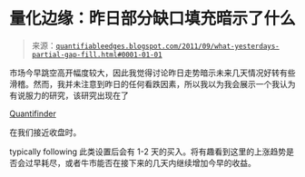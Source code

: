<!--yml

category: 未分类

date: 2024-05-18 08:55:58

-->

# 量化边缘：昨日部分缺口填充暗示了什么

> 来源：[`quantifiableedges.blogspot.com/2011/09/what-yesterdays-partial-gap-fill.html#0001-01-01`](http://quantifiableedges.blogspot.com/2011/09/what-yesterdays-partial-gap-fill.html#0001-01-01)

市场今早跳空高开幅度较大，因此我觉得讨论昨日走势暗示未来几天情况好转有些滑稽。然而，我并未注意到昨日的任何看跌因素，所以我以为我会展示一个我认为有说服力的研究，该研究出现在了

[Quantifinder](http://quantifiableedges.blogspot.com/2009/05/quantifinder-unveiled.html)

在我们接近收盘时。

typically following 此类设置后会有 1-2 天的买入。将有趣看到这里的上涨趋势是否会过早耗尽，或者牛市能否在接下来的几天内继续增加今早的收益。
